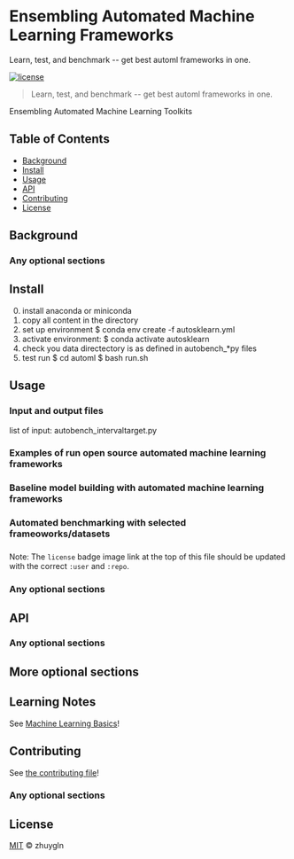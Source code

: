 # Ensembling Automated Machine Learning Frameworks

Learn, test, and benchmark -- get best automl frameworks in one. 

[![license](https://img.shields.io/github/license/zhuygln/atoml)](LICENSE)

> Learn, test, and benchmark -- get best automl frameworks in one. 

Ensembling Automated Machine Learning Toolkits

## Table of Contents

- [Background](#background)
- [Install](#install)
- [Usage](#usage)
- [API](#api)
- [Contributing](#contributing)
- [License](#license)

## Background

### Any optional sections

## Install

0. install anaconda or miniconda
1. copy all content in the directory
2. set up environment
  $ conda env create -f autosklearn.yml
3. activate environment: 
  $ conda activate autosklearn
4. check you data directectory is as defined in autobench_*py files
5. test run
  $ cd automl
  $ bash run.sh


## Usage
### Input and output files
list of input: 
autobench_intervaltarget.py

### Examples of run open source automated machine learning frameworks

### Baseline model building with automated machine learning frameworks

### Automated benchmarking with selected frameoworks/datasets

### 

Note: The `license` badge image link at the top of this file should be updated with the correct `:user` and `:repo`.

### Any optional sections

## API

### Any optional sections

## More optional sections

## Learning Notes

See [Machine Learning Basics](doc/mlbasics.md)!

## Contributing

See [the contributing file](CONTRIBUTING.md)!


### Any optional sections

## License

[MIT](LICENSE)  © zhuygln

